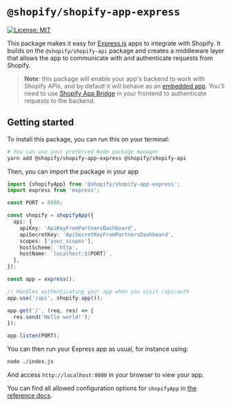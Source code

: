 # `@shopify/shopify-app-express`

<!-- ![Build Status]() -->

[![License: MIT](https://img.shields.io/badge/License-MIT-green.svg)](LICENSE.md)

<!--
Restore this once it's publised
[![npm version](https://badge.fury.io/js/%40shopify%2Fshopify-app-express.svg)](https://badge.fury.io/js/%40shopify%2Fshopify-app-express)
-->

This package makes it easy for [Express.js](https://expressjs.com/) apps to integrate with Shopify.
It builds on the `@shopify/shopify-api` package and creates a middleware layer that allows the app to communicate with and authenticate requests from Shopify.

> **Note**: this package will enable your app's backend to work with Shopify APIs, and by default it will behave as an [embedded app](https://shopify.dev/apps/auth/oauth/session-tokens). You'll need to use [Shopify App Bridge](https://shopify.dev/apps/tools/app-bridge) in your frontend to authenticate requests to the backend.

## Getting started

To install this package, you can run this on your terminal:

```bash
# You can use your preferred Node package manager
yarn add @shopify/shopify-app-express @shopify/shopify-api
```

Then, you can import the package in your app

```ts
import {shopifyApp} from '@shopify/shopify-app-express';
import express from 'express';

const PORT = 8080;

const shopify = shopifyApp({
  api: {
    apiKey: 'ApiKeyFromPartnersDashboard',
    apiSecretKey: 'ApiSecretKeyFromPartnersDashboard',
    scopes: ['your_scopes'],
    hostScheme: 'http',
    hostName: `localhost:${PORT}`,
  },
});

const app = express();

// Handles authenticating your app when you visit /api/auth
app.use('/api', shopify.app());

app.get('/', (req, res) => {
  res.send('Hello world!');
});

app.listen(PORT);
```

You can then run your Express app as usual, for instance using:

```bash
node ./index.js
```

And access `http://localhost:8080` in your browser to view your app.

You can find all allowed configuration options for `shopifyApp` in [the reference docs](./docs/reference/shopifyApp.md).
